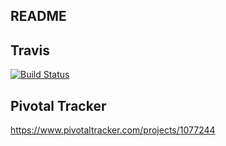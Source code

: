 ## README

## Travis

[![Build Status](https://travis-ci.org/CH-JesseMa/folio_app.svg?branch=master)](https://travis-ci.org/CH-JesseMa/folio_app)

## Pivotal Tracker

https://www.pivotaltracker.com/projects/1077244
